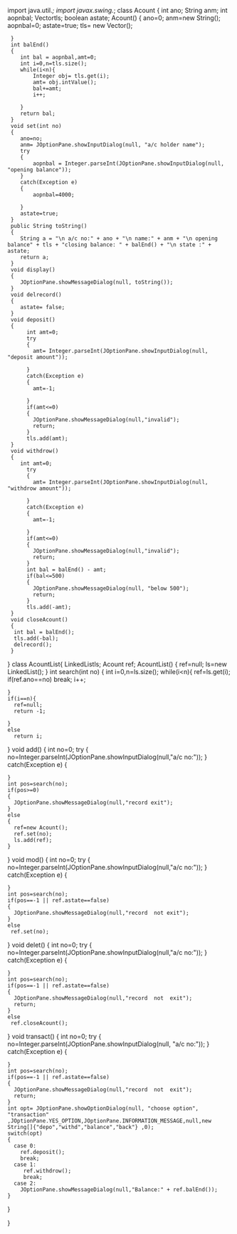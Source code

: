 
import java.util.*;
import javax.swing.*;
 class Acount {
     int ano;
     String anm;
     int aopnbal;
    Vector<Integer>tls;
     boolean astate;
     Acount()
     {
        ano=0;
        anm=new String();
        aopnbal=0;
        astate=true;
        tls= new Vector<Integer>();

     }
     int balEnd()
     {
        int bal = aopnbal,amt=0;
        int i=0,n=tls.size();
        while(i<n){
            Integer obj= tls.get(i);
            amt= obj.intValue();
            bal+=amt;
            i++;

        }
        return bal;
     }
     void set(int no)
     {
        ano=no;
        anm= JOptionPane.showInputDialog(null, "a/c holder name");
        try
        {
            aopnbal = Integer.parseInt(JOptionPane.showInputDialog(null, "opening balance"));
        }
        catch(Exception e)
        { 
            aopnbal=4000;

        }
        astate=true;
     }
     public String toString()
     {
        String a = "\n a/c no:" + ano + "\n name:" + anm + "\n opening balance" + tls + "closing balance: " + balEnd() + "\n state :" + astate;
        return a;
     }
     void display()
     {
        JOptionPane.showMessageDialog(null, toString());
     }
     void delrecord()
     {
        astate= false; 
     }
     void deposit()
     {
          int amt=0;
          try
          {
            amt= Integer.parseInt(JOptionPane.showInputDialog(null, "deposit amount"));

          }
          catch(Exception e)
          {
            amt=-1;

          }
          if(amt<=0)
          {
            JOptionPane.showMessageDialog(null,"invalid");
            return;
          }
          tls.add(amt);
     }
     void withdrow()
     {
        int amt=0;
          try
          {
            amt= Integer.parseInt(JOptionPane.showInputDialog(null, "withdrow amount"));

          }
          catch(Exception e)
          {
            amt=-1;

          }
          if(amt<=0)
          {
            JOptionPane.showMessageDialog(null,"invalid");
            return;
          }
          int bal = balEnd() - amt;
          if(bal<=500)
          {
            JOptionPane.showMessageDialog(null, "below 500");
            return;
          }
          tls.add(-amt);
     }
     void closeAcount()
     {
      int bal = balEnd();
      tls.add(-bal);
      delrecord();
     }
    
}
class AcountList{
  LinkedList<Acount>ls;
  Acount ref;
  AcountList()
  {
    ref=null;
    ls=new LinkedList<Acount>();
  }
  int search(int no)
  {
    int i=0,n=ls.size();
    while(i<n){
      ref=ls.get(i);
      if(ref.ano==no)
         break;
      i++;

    }
    if(i==n){
      ref=null;
      return -1;

    }
    else
      return i;
  }
  void add()
  {
    int no=0;
    try
    {
      no=Integer.parseInt(JOptionPane.showInputDialog(null,"a/c no:"));
    }
    catch(Exception e)
    {

    }
    int pos=search(no);
    if(pos>=0)
    {
      JOptionPane.showMessageDialog(null,"record exit");
    }
    else
    {
      ref=new Acount();
      ref.set(no);
      ls.add(ref);
    }
  }
  void mod()
  {
    int no=0;
    try
    {
      no=Integer.parseInt(JOptionPane.showInputDialog(null,"a/c no:"));
    }
    catch(Exception e)
    {

    }
    int pos=search(no);
    if(pos==-1 || ref.astate==false)
    {
      JOptionPane.showMessageDialog(null,"record  not exit");
    }
    else
     ref.set(no);

  }
  void delet()
  {
    int no=0;
    try
    {
      no=Integer.parseInt(JOptionPane.showInputDialog(null,"a/c no:"));
    }
    catch(Exception e)
    {

    }
    int pos=search(no);
    if(pos==-1 || ref.astate==false)
    {
      JOptionPane.showMessageDialog(null,"record  not  exit");
      return;
    }
    else
     ref.closeAcount();
  }
  void transact()
  {
    int no=0;
    try
    {
      no=Integer.parseInt(JOptionPane.showInputDialog(null, "a/c no:"));
    }
    catch(Exception e)
    {

    }
    int pos=search(no);
    if(pos==-1 || ref.astate==false)
    {
      JOptionPane.showMessageDialog(null,"record  not  exit");
      return;
    }
    int opt= JOptionPane.showOptionDialog(null, "choose option", "transaction" ,JOptionPane.YES_OPTION,JOptionPane.INFORMATION_MESSAGE,null,new String[]{"depo","withd","balance","back"} ,0);
    switch(opt)
    {
      case 0:
        ref.deposit();
        break;
      case 1:
         ref.withdrow();
         break;
      case 2:
        JOptionPane.showMessageDialog(null,"Balance:" + ref.balEnd());
    }
  }

}

